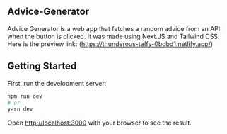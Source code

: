 ## Advice-Generator

Advice Generator is a web app that fetches a random advice from an API when the button is clicked. It was made using Next.JS and Tailwind CSS. Here is the preview link: (https://thunderous-taffy-0bdbd1.netlify.app/)

## Getting Started

First, run the development server:

```bash
npm run dev
# or
yarn dev
```

Open [http://localhost:3000](http://localhost:3000) with your browser to see the result.
